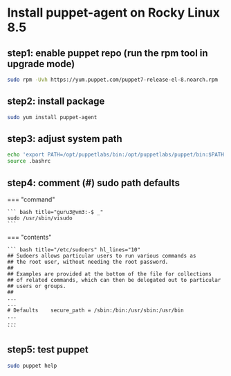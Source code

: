 # Install puppet-agent on Rocky Linux 8.5

## step1: enable puppet repo (run the rpm tool in upgrade mode)
``` bash title="guru3@vm3:-$ _"
sudo rpm -Uvh https://yum.puppet.com/puppet7-release-el-8.noarch.rpm
```

## step2: install package
``` bash title="guru3@vm3:-$ _"
sudo yum install puppet-agent
```

## step3: adjust system path
``` bash title="guru3@vm3:-$ _"
echo 'export PATH=/opt/puppetlabs/bin:/opt/puppetlabs/puppet/bin:$PATH' >> .bashrc
source .bashrc
```

## step4: comment (#) sudo path defaults
=== "command"

    ``` bash title="guru3@vm3:-$ _"
    sudo /usr/sbin/visudo
    ```

=== "contents"

    ``` bash title="/etc/sudoers" hl_lines="10"
    ## Sudoers allows particular users to run various commands as
    ## the root user, without needing the root password.
    ##
    ## Examples are provided at the bottom of the file for collections
    ## of related commands, which can then be delegated out to particular
    ## users or groups.
    ## 
    ...
    ...
    # Defaults    secure_path = /sbin:/bin:/usr/sbin:/usr/bin
    ...
    ...
    ```

## step5: test puppet
``` bash title="guru3@vm3:-$ _"
sudo puppet help
```